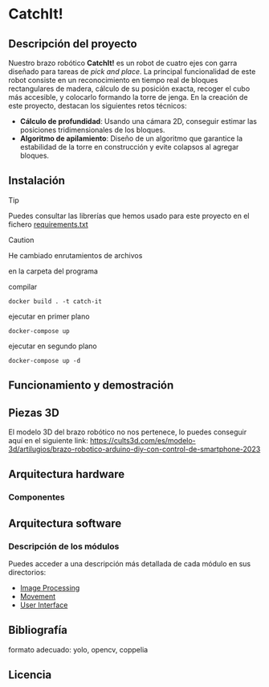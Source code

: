 # CatchIt!

## Descripción del proyecto

Nuestro brazo robótico **CatchIt!** es un robot de cuatro ejes con garra diseñado para tareas de *pick and place*. La principal funcionalidad de este robot consiste en un reconocimiento en tiempo real de bloques rectangulares de madera, cálculo de su posición exacta, recoger el cubo más accesible, y colocarlo formando la torre de jenga. 
En la creación de este proyecto, destacan los siguientes retos técnicos:
- **Cálculo de profundidad**: Usando una cámara 2D, conseguir estimar las posiciones tridimensionales de los bloques.
- **Algoritmo de apilamiento**: Diseño de un algoritmo que garantice la estabilidad de la torre en construcción y evite colapsos al agregar bloques.

## Instalación

> [!TIP]
> Puedes consultar las librerías que hemos usado para este proyecto en el fichero [requirements.txt](Catch-It/requirements.txt)

> [!CAUTION]
> He cambiado enrutamientos de archivos 

en la carpeta del programa

compilar

```docker build . -t catch-it```

ejecutar en primer plano

```docker-compose up```

ejecutar en segundo plano

```docker-compose up -d```

## Funcionamiento y demostración


## Piezas 3D

El modelo 3D del brazo robótico no nos pertenece, lo puedes conseguir aquí en el siguiente link: https://cults3d.com/es/modelo-3d/artilugios/brazo-robotico-arduino-diy-con-control-de-smartphone-2023

## Arquitectura hardware


### Componentes



## Arquitectura software


### Descripción de los módulos

Puedes acceder a una descripción más detallada de cada módulo en sus directorios:

- [Image Processing](Catch-It/ImageProcessingModule/README.md)
- [Movement](Catch-It/MovementModule/README.md)
- [User Interface](Catch-It/UserInterfaceModule/README.md)



## Bibliografía 

formato adecuado: yolo, opencv, coppelia

## Licencia

